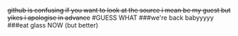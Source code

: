 ~~github is confusing
if you want to look at the source i mean be my guest but yikes i apologise in advance~~
#GUESS WHAT
###we're back babyyyyy
###eat glass NOW (but better)